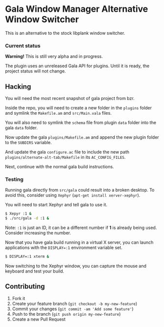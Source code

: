 # Gala Window Manager Alternative Window Switcher

This is an alternative to the stock libplank window switcher.

### Current status

**Warning!** This is still very alpha and in progress.

The plugin uses an unreleased Gala API for plugins.
Until it is ready, the project status will not change.

## Hacking

You will need the most recent snapshot of gala project from bzr.

Inside the repo, you will need to create a new folder in the `plugins`
folder and symlink the `Makefile.am` and `src/Main.vala` files.

You will also need to symlink the `schema` file from plugin `data` folder
into the gala `data` folder.

Now update the gala `plugins/Makefile.am` and append the new plugin folder to
the `SUBDIRS` variable.

And update the gala `configure.ac` file to include the new path
`plugins/alternate-alt-tab/Makefile` in its `AC_CONFIG_FILES`.

Next, continue with the normal gala build instructions.


### Testing

Running gala directly from `src/gala` could result into a broken desktop.
To avoid this, consider using `Xephyr` (`apt-get install xerver-xephyr`).

You will need to start Xephyr and tell gala to use it.

```bash
$ Xepyr :1 &
$ ./src/gala -d :1 &
```

Note: `:1` is just an ID, it can be a different number if **1** is already
being used. Consider increasing the number.

Now that you have gala build running in a virtual X server, you can launch
applications with the `DISPLAY=:1` environment variable set.

```bash
$ DISPLAY=:1 xterm &
```

Now switching to the Xephyr window, you can capture the mouse and keyboard and
test your build.


## Contributing

1. Fork it
2. Create your feature branch (`git checkout -b my-new-feature`)
3. Commit your changes (`git commit -am 'Add some feature'`)
4. Push to the branch (`git push origin my-new-feature`)
5. Create a new Pull Request
